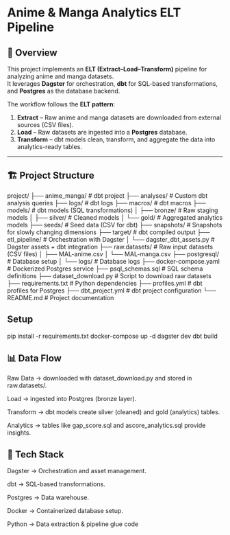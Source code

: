 # Anime & Manga Analytics ELT Pipeline  

## 📌 Overview  
This project implements an **ELT (Extract–Load–Transform)** pipeline for analyzing anime and manga datasets.  
It leverages **Dagster** for orchestration, **dbt** for SQL-based transformations, and **Postgres** as the database backend.  

The workflow follows the **ELT pattern**:  
1. **Extract** – Raw anime and manga datasets are downloaded from external sources (CSV files).  
2. **Load** – Raw datasets are ingested into a **Postgres** database.  
3. **Transform** – dbt models clean, transform, and aggregate the data into analytics-ready tables.  

---

## 🏗 Project Structure  
project/
├── anime_manga/ # dbt project
├── analyses/ # Custom dbt analysis queries
├── logs/ # dbt logs
├── macros/ # dbt macros
├── models/ # dbt models (SQL transformations)
│ ├── bronze/ # Raw staging models
│ ├── silver/ # Cleaned models
│ └── gold/ # Aggregated analytics models
├── seeds/ # Seed data (CSV for dbt)
├── snapshots/ # Snapshots for slowly changing dimensions
├── target/ # dbt compiled output
├── etl_pipeline/ # Orchestration with Dagster
│ └── dagster_dbt_assets.py # Dagster assets + dbt integration
├── raw.datasets/ # Raw input datasets (CSV files)
│ ├── MAL-anime.csv
│ └── MAL-manga.csv
├── postgresql/ # Database setup
│ └── logs/ # Database logs
├── docker-compose.yaml # Dockerized Postgres service
├── psql_schemas.sql # SQL schema definitions
├── dataset_download.py # Script to download raw datasets
├── requirements.txt # Python dependencies
├── profiles.yml # dbt profiles for Postgres
├── dbt_project.yml # dbt project configuration
└── README.md # Project documentation

## Setup
pip install -r requirements.txt
docker-compose up -d
dagster dev
dbt build

## 📊 Data Flow

Raw Data → downloaded with dataset_download.py and stored in raw.datasets/.

Load → ingested into Postgres (bronze layer).

Transform → dbt models create silver (cleaned) and gold (analytics) tables.

Analytics → tables like gap_score.sql and ascore_analytics.sql provide insights.

## 🔧 Tech Stack

Dagster → Orchestration and asset management.

dbt → SQL-based transformations.

Postgres → Data warehouse.

Docker → Containerized database setup.

Python → Data extraction & pipeline glue code
